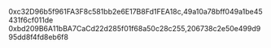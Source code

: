 0xc32D96b5f961FA3F8c581bb2e6E17B8Fd1FEA18c,49a10a78bff049a1be45431f6cf011de
0xbd209B6A11bBA7CaCd22d285f01f68a50c28c255,206738c2e50e499d995dd8f4fd8eb6f8